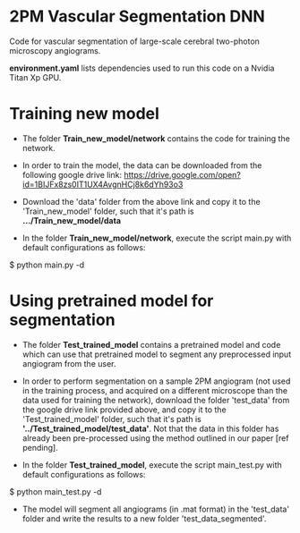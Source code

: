 # 2PM Vascular Segmentation DNN

Code for vascular segmentation of large-scale cerebral two-photon microscopy angiograms.

**environment.yaml** lists dependencies used to run this code on a Nvidia Titan Xp GPU.


# Training new model
* The folder **Train_new_model/network** contains the code for training the network. 

* In order to train the model, the data can be downloaded from the following google drive link:
https://drive.google.com/open?id=1BIJFx8zs0IT1UX4AvgnHCj8k6dYh93o3

* Download the 'data' folder from the above link and copy it to the 'Train_new_model' folder, such that it's path is **.../Train_new_model/data**

* In the folder **Train_new_model/network**, execute the script main.py with default configurations as follows:

$ python main.py -d

# Using pretrained model for segmentation
* The folder **Test_trained_model** contains a pretrained model and code which can use that pretrained model to segment any preprocessed input angiogram from the user. 
 
* In order to perform segmentation on a sample 2PM angiogram (not used in the training process, and acquired on a different microscope than the data used for training the network), download the folder 'test_data' from the google drive link provided above, and copy it to the 'Test_trained_model' folder, such that it's path is **'../Test_trained_model/test_data'**. Not that the data in this folder has already been pre-processed using the method outlined in our paper [ref pending].

* In the folder **Test_trained_model**, execute the script main_test.py with default configurations as follows:

$ python main_test.py -d

* The model will segment all angiograms (in .mat format) in the 'test_data' folder and write the results to a new folder 'test_data_segmented'.




